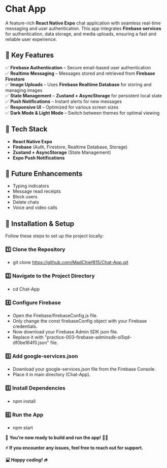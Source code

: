 # Chat App  

A feature-rich **React Native Expo** chat application with seamless real-time messaging and user authentication. This app integrates **Firebase services** for authentication, data storage, and media uploads, ensuring a fast and reliable user experience.  

## 🔹 Key Features  
✅ **Firebase Authentication** – Secure email-based user authentication  
✅ **Realtime Messaging** – Messages stored and retrieved from **Firebase Firestore**  
✅ **Image Uploads** – Uses **Firebase Realtime Database** for storing and managing images  
✅ **State Management** – **Zustand + AsyncStorage** for persistent local state  
✅ **Push Notifications** – Instant alerts for new messages  
✅ **Responsive UI** – Optimized for various screen sizes  
✅ **Dark Mode & Light Mode** – Switch between themes for optimal viewing  

## 🔹 Tech Stack  
- **React Native Expo**  
- **Firebase** (Auth, Firestore, Realtime Database, Storage)  
- **Zustand + AsyncStorage** (State Management)  
- **Expo Push Notifications**

## 📌 Future Enhancements  
- Typing indicators  
- Message read receipts
- Block users
- Delete chats
- Voice and video calls

## 🚀 Installation & Setup  

Follow these steps to set up the project locally:  

### 1️⃣ Clone the Repository  
- git clone https://github.com/MadChief815/Chat-App.git

### 2️⃣ Navigate to the Project Directory
- cd Chat-App

### 4️⃣ Configure Firebase
- Open the Firebase/firebaseConfig.js file.
- Only change the const firebaseConfig object with your Firebase credentials.
- Now download your Firebase Admin SDK json file.
- Replace it with "practice-003-firebase-adminsdk-oi5qd-df0be164f0.json" file.

### 5️⃣ Add google-services.json
- Download your google-services.json file from the Firebase Console.
- Place it in main directory (Chat-App).

### 5️⃣ Install Dependencies
- npm install

### 6️⃣ Run the App
- npm start

🎉 **You're now ready to build and run the app!** 🚀✨

**⚡ If you encounter any issues, feel free to reach out for support.**

***💻 Happy coding! 🔥***
